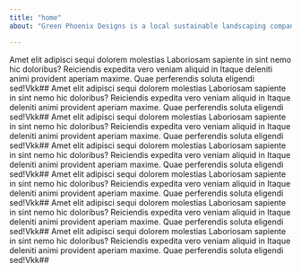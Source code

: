 ```yaml
---
title: "home"
about: "Green Phoenix Designs is a local sustainable landscaping company working in the Atlanta, Georgia area. We use permaculture methods to design more useful and enjoyable outdoor spaces. We strive for excellence and innovation in all that we do. We’ve learned from years of practicing traditional building as well exploring emergent technologies. We seek to create meaningful jobs with a living wage. We tap local experts in native plants, stone building, and water management. Our team will work with you to shape a landscape that will be enjoyed for generations to come."

---
```


  Amet elit adipisci sequi dolorem molestias Laboriosam sapiente in sint nemo hic doloribus? Reiciendis expedita vero veniam aliquid in Itaque deleniti animi provident aperiam maxime. Quae perferendis soluta eligendi sed!Vkk##
  Amet elit adipisci sequi dolorem molestias Laboriosam sapiente in sint nemo hic doloribus? Reiciendis expedita vero veniam aliquid in Itaque deleniti animi provident aperiam maxime. Quae perferendis soluta eligendi sed!Vkk##
  Amet elit adipisci sequi dolorem molestias Laboriosam sapiente in sint nemo hic doloribus? Reiciendis expedita vero veniam aliquid in Itaque deleniti animi provident aperiam maxime. Quae perferendis soluta eligendi sed!Vkk##
  Amet elit adipisci sequi dolorem molestias Laboriosam sapiente in sint nemo hic doloribus? Reiciendis expedita vero veniam aliquid in Itaque deleniti animi provident aperiam maxime. Quae perferendis soluta eligendi sed!Vkk##
  Amet elit adipisci sequi dolorem molestias Laboriosam sapiente in sint nemo hic doloribus? Reiciendis expedita vero veniam aliquid in Itaque deleniti animi provident aperiam maxime. Quae perferendis soluta eligendi sed!Vkk##
  Amet elit adipisci sequi dolorem molestias Laboriosam sapiente in sint nemo hic doloribus? Reiciendis expedita vero veniam aliquid in Itaque deleniti animi provident aperiam maxime. Quae perferendis soluta eligendi sed!Vkk##
  Amet elit adipisci sequi dolorem molestias Laboriosam sapiente in sint nemo hic doloribus? Reiciendis expedita vero veniam aliquid in Itaque deleniti animi provident aperiam maxime. Quae perferendis soluta eligendi sed!Vkk##
